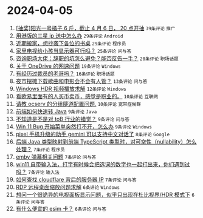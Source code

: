 # 2024-04-05

1. [[抽奖]阳光一号橘子 6 斤，截止 4 月 6 日， 20 点开抽](https://www.v2ex.com/t/1029817) `39条评论` `推广`
1. [用港版的三星 ip 送中怎么办](https://www.v2ex.com/t/1029811) `29条评论` `Android`
1. [近期搬家，想抄袭下各位的书桌](https://www.v2ex.com/t/1029816) `29条评论` `程序员`
1. [家里电视给小孩当显示器可行吗？](https://www.v2ex.com/t/1029818) `25条评论` `问与答`
1. [咨询职场大佬：辞职的坑怎么避免？能否反告一手？](https://www.v2ex.com/t/1029810) `20条评论` `职场话题`
1. [关于 OneDrive 的网速问题](https://www.v2ex.com/t/1029808) `19条评论` `Windows`
1. [有经历过裁员的老哥吗？](https://www.v2ex.com/t/1029794) `16条评论` `职场话题`
1. [夜市摆摊下载歌曲和电影会不会有人管？](https://www.v2ex.com/t/1029827) `13条评论` `问与答`
1. [Windows HDR 视频播放求解](https://www.v2ex.com/t/1029793) `12条评论` `Windows`
1. [看欧易里面有的人买币卖币，感觉是职业的。](https://www.v2ex.com/t/1029825) `10条评论` `互联网`
1. [请教 ocserv 的分组隧道配置问题.](https://www.v2ex.com/t/1029800) `10条评论` `宽带症候群`
1. [前端如何快速转 Java](https://www.v2ex.com/t/1029830) `9条评论` `Java`
1. [不知道是不是对 toB 行业的错觉？](https://www.v2ex.com/t/1029824) `9条评论` `问与答`
1. [Win 11 Bug 开始菜单突然打不开，怎么办](https://www.v2ex.com/t/1029809) `9条评论` `Windows`
1. [pixel 手机升级的助手 gemini 可以支持中文对话了](https://www.v2ex.com/t/1029796) `8条评论` `Google`
1. [后端 Java 类型映射到前端 TypeScript 类型时，对可空性（nullability）怎么处理？](https://www.v2ex.com/t/1029812) `7条评论` `程序员`
1. [emby 弹幕相关问题](https://www.v2ex.com/t/1029797) `7条评论` `问与答`
1. [win11 自带输入法，打字有时候会把选词的数字也一起打出来，你们遇到过吗？](https://www.v2ex.com/t/1029792) `7条评论` `输入法`
1. [如何查找 cloudflare 背后的服务器 IP](https://www.v2ex.com/t/1029822) `7条评论` `问与答`
1. [RDP 远程桌面缩放问题求解](https://www.v2ex.com/t/1029826) `6条评论` `Windows`
1. [想问一个很诡异的电视面板显示问题，似乎只出现在杜比视界/HDR 模式下](https://www.v2ex.com/t/1029823) `6条评论` `问与答`
1. [有什么便宜的 esim 卡？](https://www.v2ex.com/t/1029814) `6条评论` `问与答`
